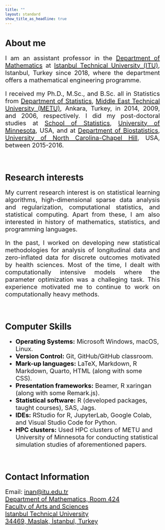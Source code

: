 ```yaml
---
title: ""
layout: standard
show_title_as_headline: true
---
```


<h1><span color="rgb(132," 132,="" 132);="">About me</span></h1>
<p style="font-size:20px;text-align: justify;"> I am an assistant professor in the <a href="https://matmuh.itu.edu.tr/anasayfa">Department of Mathematics</a> at <a href="https://www.itu.edu.tr/">Istanbul Technical University (ITU)</a>, Istanbul, Turkey since 2018, where the department offers a mathematical engineering programme. </p>
<p style="font-size:20px;text-align: justify;">I received my Ph.D., M.Sc., and B.Sc. all in Statistics from <a href="http://stat.metu.edu.tr/">Department of Statistics</a>, <a href="https://www.metu.edu.tr/">Middle East Technical University (METU)</a>, Ankara, Turkey, in 2014, 2009, and 2006, respectively. I did my post-doctoral studies at <a href="https://cla.umn.edu/statistics"> School of Statistics</a>, <a href="https://twin-cities.umn.edu/">University of Minnesota</a>, USA, and at <a href="https://sph.unc.edu/bios/biostatistics/"> Department of Biostatistics</a>, <a href="https://www.unc.edu/">University of North Carolina-Chapel Hill</a>, USA, between 2015-2016. 
</p>
<br>
<h1><span color="rgb(132," 132,="" 132);="">Research interests</span></h1>
<p style="font-size:20px;text-align: justify;">My current research interest is on statistical learning algorithms, high-dimensional sparse data analysis and regularization, computational statistics, and statistical computing. Apart from these, I am also interested in history of mathematics, statistics, and programming languages.</p>
<p style="font-size:20px;text-align: justify;">In the past, I worked on developing new statistical methodologies for analysis of longitudinal data and zero-inflated data for discrete outcomes motivated by health sciences.  Most of the time, I dealt with computationally intensive models where the parameter optimization was a challeging task. This experience motivated me to continue to work on computationally heavy methods.</p> 
<br>     
<h1 color="rgb(132," 132,="" 132);="">Computer Skills</h1>
<ul style="font-size:20px;">
<li>   
<b span style="color:black"> Operating Systems:</b> Microsoft Windows,  macOS, Linux.<br>
</li>
<li>  
<b span style="color:black">Version Control:</b> Git, GitHub/GitHub classroom.<br>
</li>
<li>  
<b span style="color:black">Mark-up languages:</b> LaTeX, Markdown, R Markdown, Quarto, HTML (along with some CSS). <br>
</li>
<li>  
<b span style="color:black">Presentation frameworks:</b> Beamer, R xaringan (along with some Remark.js). <br>
</li>
<li>  
<b span style="color:black">Statistical software:</b> R (developed packages, taught courses), SAS, Jags.<br>
</li>
<li>  
<b span style="color:black">IDEs:</b> RStudio for R, JupyterLab, Google Colab, and Visual Studio Code for Python.<br>
</li>
<li> 
<b span style="color:black"> HPC clusters:</b> Used HPC clusters of METU and University of Minnesota for conducting statistical simulation studies of aforementioned papers.	<br>  
</li>
</ul> 
<br>
<h1><span color="rgb(132," 132,="" 132);="">Contact Information</span></h1>
<tbody>
<tr>     
<td style="font-size:20px;text-align: left; vertical-align: bottom; padding-left: 1;">
<p style="font-size:20px;text-align: justify;">
Email: <a href="mailto:inan@itu.edu.tr">inan@itu.edu.tr</a>  <br>  
<a href="https://www.google.com/maps/place/%C4%B0T%C3%9C+Matematik+M%C3%BChendisli%C4%9Fi+B%C3%B6l%C3%BCm%C3%BC/@41.106778,29.0220743,17z/data=!3m1!4b1!4m5!3m4!1s0x14cab52e0adf31d1:0xa0db5739235741dd!8m2!3d41.106778!4d29.024263?hl=en-US"> Department of Mathematics, Room 424<br>
                Faculty of Arts and Sciences<br>
                Istanbul Technical University<br>
                34469, Maslak, İstanbul, Turkey</a></p> 
</tr>    
</tbody>                
